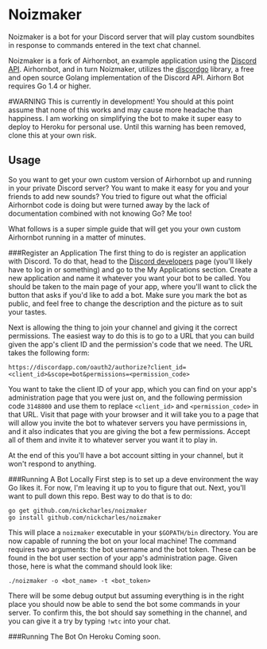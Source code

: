 # Noizmaker
Noizmaker is a bot for your Discord server that will play custom soundbites in response to commands entered in the text chat channel.

Noizmaker is a fork of Airhornbot, an example application using the [Discord API](https://discordapp.com/developers/docs/intro). Airhornbot, and in turn Noizmaker, utilizes the [discordgo](https://github.com/bwmarrin/discordgo) library, a free and open source Golang implementation of the Discord API. Airhorn Bot requires Go 1.4 or higher.

#WARNING
This is currently in development! You should at this point assume that none of this works and may cause more headache than happiness. I am working on simplifying the bot to make it super easy to deploy to Heroku for personal use. Until this warning has been removed, clone this at your own risk.

## Usage
So you want to get your own custom version of Airhornbot up and running in your private Discord server? You want to make it easy for you and your friends to add new sounds? You tried to figure out what the official Airhornbot code is doing but were turned away by the lack of documentation combined with not knowing Go? Me too!

What follows is a super simple guide that will get you your own custom Airhornbot running in a matter of minutes.

###Register an Application
The first thing to do is register an application with Discord. To do that, head to the [Discord developers](https://discordapp.com/developers/docs/intro) page (you'll likely have to log in or something) and go to the My Applications section. Create a new application and name it whatever you want your bot to be called. You should be taken to the main page of your app, where you'll want to click the button that asks if you'd like to add a bot. Make sure you mark the bot as public, and feel free to change the description and the picture as to suit your tastes.

Next is allowing the thing to join your channel and giving it the correct permissions. The easiest way to do this is to go to a URL that you can build given the app's client ID and the permission's code that we need. The URL takes the following form:

`https://discordapp.com/oauth2/authorize?client_id=<client_id>&scope=bot&permissions=<permission_code>`

You want to take the client ID of your app, which you can find on your app's administration page that you were just on, and the following permission code `3148800` and use them to replace `<client_id>` and `<permission_code>` in that URL. Visit that page with your browser and it will take you to a page that will allow you invite the bot to whatever servers you have permissions in, and it also indicates that you are giving the bot a few permissions. Accept all of them and invite it to whatever server you want it to play in.

At the end of this you'll have a bot account sitting in your channel, but it won't respond to anything.

###Running A Bot Locally
First step is to set up a deve environment the way Go likes it. For now, I'm leaving it up to you to figure that out. Next, you'll want to pull down this repo. Best way to do that is to do:

```
go get github.com/nickcharles/noizmaker
go install github.com/nickcharles/noizmaker
```

This will place a `noizmaker` executable in your `$GOPATH/bin` directory. You are now capable of running the bot on your local machine! The command requires two arguments: the bot username and the bot token. These can be found in the bot user section of your app's administration page. Given those, here is what the command should look like:

`./noizmaker -o <bot_name> -t <bot_token>`

There will be some debug output but assuming everything is in the right place you should now be able to send the bot some commands in your server. To confirm this, the bot should say something in the channel, and you can give it a try by typing `!wtc` into your chat.

###Running The Bot On Heroku
Coming soon.
